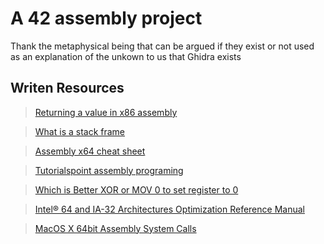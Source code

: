 # A 42 assembly project 

Thank the metaphysical being that can be argued if they exist or not used as an explanation of the unkown to us that Ghidra exists

## Writen Resources
> [Returning a value in x86 assembly](https://stackoverflow.com/questions/55773868/returning-a-value-in-x86-assembly-language)

> [What is a stack frame](https://stackoverflow.com/questions/10057443/explain-the-concept-of-a-stack-frame-in-a-nutshell)

> [Assembly x64 cheat sheet](https://cs.brown.edu/courses/cs033/docs/guides/x64_cheatsheet.pdf)

> [Tutorialspoint assembly programing](https://www.tutorialspoint.com/assembly_programming/index.htm)

> [Which is Better XOR or MOV 0 to set register to 0](https://stackoverflow.com/questions/1135679/does-using-xor-reg-reg-give-advantage-over-mov-reg-0)

> [Intel® 64 and IA-32 Architectures Optimization Reference Manual](http://www.intel.com/content/dam/www/public/us/en/documents/manuals/64-ia-32-architectures-optimization-manual.pdf)

> [MacOS X 64bit Assembly System Calls](http://dustin.schultz.io/mac-os-x-64-bit-assembly-system-calls.html)
